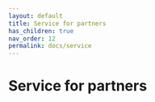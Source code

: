 ```yaml
---
layout: default
title: Service for partners
has_children: true
nav_order: 12
permalink: docs/service
---
```


# Service for partners
